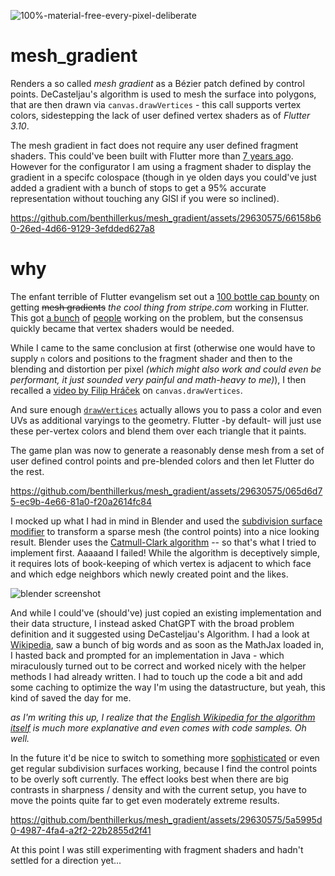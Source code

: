 ![100%-material-free-_every-pixel-deliberate_](https://github.com/benthillerkus/mesh_gradient/assets/29630575/f66a7337-695b-493a-ba14-7af622fd72d9)


# mesh_gradient

Renders a so called *mesh gradient* as a Bézier patch defined by control points.
DeCasteljau's algorithm is used to mesh the surface into polygons, that are then drawn via `canvas.drawVertices` - this call supports vertex colors, sidestepping the lack of user defined vertex shaders as of *Flutter 3.10*.

The mesh gradient in fact does not require any user defined fragment shaders. This could've been built with Flutter more than [7 years ago](https://github.com/flutter/engine/blame/main/lib/ui/painting.dart#L4644). However for the configurator I am using a fragment shader to display the gradient in a specifc colospace (though in ye olden days you could've just added a gradient with a bunch of stops to get a 95% accurate representation without touching any GlSl if you were so inclined).

https://github.com/benthillerkus/mesh_gradient/assets/29630575/66158b60-26ed-4d66-9129-3efdded627a8

# why

The enfant terrible of Flutter evangelism set out a [100 bottle cap bounty](https://twitter.com/luke_pighetti/status/1662206784923402240) on getting ~~mesh gradients~~ *the cool thing from stripe.com* working in Flutter.
This got [a bunch](https://twitter.com/mideb_/status/1662424309065760768) of [people](https://twitter.com/caseycrogers/status/1662486769470947328) working on the problem, but the consensus quickly became that vertex shaders would be needed.

While I came to the same conclusion at first (otherwise one would have to supply `n` colors and positions to the fragment shader and then to the blending and distortion per pixel *(which might also work and could even be performant, it just sounded very painful and math-heavy to me)*), I then recalled a [video by Filip Hráček](https://youtu.be/pD38Yyz7N2E) on `canvas.drawVertices`.

And sure enough [`drawVertices`](https://api.flutter.dev/flutter/dart-ui/Canvas/drawVertices.html) actually allows you to pass a color and even UVs as additional varyings to the geometry. Flutter -by default- will just use these per-vertex colors and blend them over each triangle that it paints.

The game plan was now to generate a reasonably dense mesh from a set of user defined control points and pre-blended colors and then let Flutter do the rest.

https://github.com/benthillerkus/mesh_gradient/assets/29630575/065d6d75-ec9b-4e66-81a0-f20a2614fc84

I mocked up what I had in mind in Blender and used the [subdivision surface modifier](https://docs.blender.org/manual/en/dev/modeling/modifiers/generate/subdivision_surface.html#subdivision-surface-modifier) to transform a sparse mesh (the control points) into a nice looking result. Blender uses the [Catmull-Clark algorithm](https://en.wikipedia.org/wiki/Catmull%E2%80%93Clark_subdivision_surface) -- so that's what I tried to implement first. Aaaaand I failed! While the algorithm is deceptively simple, it requires lots of book-keeping of which vertex is adjacent to which face and which edge neighbors which newly created point and the likes.

![blender screenshot](https://github.com/benthillerkus/mesh_gradient/assets/29630575/bcd581ca-2d5b-40c0-a532-7f2312685443)

And while I could've (should've) just copied an existing implementation and their data structure, I instead asked ChatGPT with the broad problem definition and it suggested using DeCasteljau's Algorithm. I had a look at [Wikipedia](https://de.wikipedia.org/wiki/Bezierfl%C3%A4che), saw a bunch of big words and as soon as the MathJax loaded in, I hasted back and prompted for an implementation in Java - which miraculously turned out to be correct and worked nicely with the helper methods I had already written.
I had to touch up the code a bit and add some caching to optimize the way I'm using the datastructure, but yeah, this kind of saved the day for me.

*as I'm writing this up, I realize that the [English Wikipedia for the algorithm itself](https://en.wikipedia.org/wiki/De_Casteljau%27s_algorithm) is much more explanative and even comes with code samples. Oh well.*

In the future it'd be nice to switch to something more [sophisticated](https://twinside.github.io/coon_rendering.html#what-is-a-gradient-mesh) or even get regular subdivision surfaces working, because I find the control points to be overly soft currently. The effect looks best when there are big contrasts in sharpness / density and with the current setup, you have to move the points quite far to get even moderately extreme results.



https://github.com/benthillerkus/mesh_gradient/assets/29630575/5a5995d0-4987-4fa4-a2f2-22b2855d2f41

At this point I was still experimenting with fragment shaders and hadn't settled for a direction yet...
